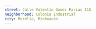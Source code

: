 ```yaml
---
street: Calle Valentín Gomez Farias 115
neighborhood: Colonia Industrial
city: Morelia, Michoacán
---
```


